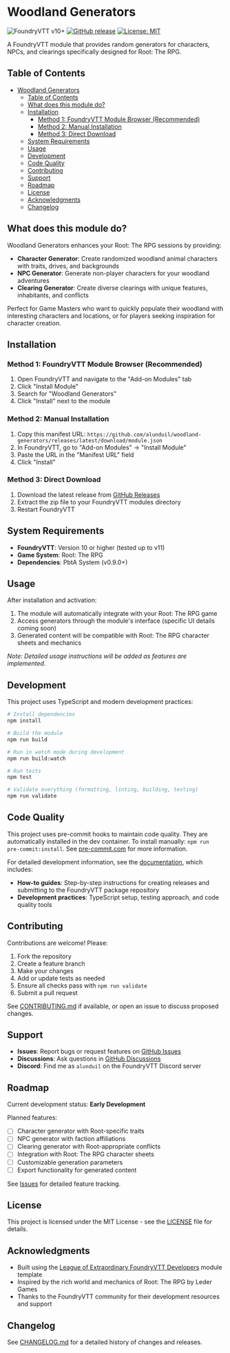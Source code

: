 # Woodland Generators

![FoundryVTT v10+](https://img.shields.io/badge/FoundryVTT-v10+-informational)
[![GitHub release](https://img.shields.io/github/release/alunduil/woodland-generators)](https://github.com/alunduil/woodland-generators/releases)
[![License: MIT](https://img.shields.io/badge/License-MIT-yellow.svg)](https://opensource.org/licenses/MIT)

A FoundryVTT module that provides random generators for characters, NPCs, and
clearings specifically designed for Root: The RPG.

## Table of Contents

- [Woodland Generators](#woodland-generators)
  - [Table of Contents](#table-of-contents)
  - [What does this module do?](#what-does-this-module-do)
  - [Installation](#installation)
    - [Method 1: FoundryVTT Module Browser (Recommended)](#method-1-foundryvtt-module-browser-recommended)
    - [Method 2: Manual Installation](#method-2-manual-installation)
    - [Method 3: Direct Download](#method-3-direct-download)
  - [System Requirements](#system-requirements)
  - [Usage](#usage)
  - [Development](#development)
  - [Code Quality](#code-quality)
  - [Contributing](#contributing)
  - [Support](#support)
  - [Roadmap](#roadmap)
  - [License](#license)
  - [Acknowledgments](#acknowledgments)
  - [Changelog](#changelog)

## What does this module do?

Woodland Generators enhances your Root: The RPG sessions by providing:

- **Character Generator**: Create randomized woodland animal characters with
  traits, drives, and backgrounds
- **NPC Generator**: Generate non-player characters for your woodland adventures
- **Clearing Generator**: Create diverse clearings with unique features,
  inhabitants, and conflicts

Perfect for Game Masters who want to quickly populate their woodland with
interesting characters and locations, or for players seeking inspiration for
character creation.

## Installation

### Method 1: FoundryVTT Module Browser (Recommended)

1. Open FoundryVTT and navigate to the "Add-on Modules" tab
2. Click "Install Module"
3. Search for "Woodland Generators"
4. Click "Install" next to the module

### Method 2: Manual Installation

1. Copy this manifest URL:
   `https://github.com/alunduil/woodland-generators/releases/latest/download/module.json`
2. In FoundryVTT, go to "Add-on Modules" → "Install Module"
3. Paste the URL in the "Manifest URL" field
4. Click "Install"

### Method 3: Direct Download

1. Download the latest release from
   [GitHub Releases](https://github.com/alunduil/woodland-generators/releases)
2. Extract the zip file to your FoundryVTT modules directory
3. Restart FoundryVTT

## System Requirements

- **FoundryVTT**: Version 10 or higher (tested up to v11)
- **Game System**: Root: The RPG
- **Dependencies**: PbtA System (v0.9.0+)

## Usage

After installation and activation:

1. The module will automatically integrate with your Root: The RPG game
2. Access generators through the module's interface (specific UI details coming
   soon)
3. Generated content will be compatible with Root: The RPG character sheets and
   mechanics

_Note: Detailed usage instructions will be added as features are implemented._

## Development

This project uses TypeScript and modern development practices:

```bash
# Install dependencies
npm install

# Build the module
npm run build

# Run in watch mode during development
npm run build:watch

# Run tests
npm test

# Validate everything (formatting, linting, building, testing)
npm run validate
```

## Code Quality

This project uses pre-commit hooks to maintain code quality. They are
automatically installed in the dev container. To install manually:
`npm run pre-commit:install`. See [pre-commit.com](https://pre-commit.com/) for
more information.

For detailed development information, see the [documentation](docs/), which
includes:

- **How-to guides**: Step-by-step instructions for creating releases and
  submitting to the FoundryVTT package repository
- **Development practices**: TypeScript setup, testing approach, and code
  quality tools

## Contributing

Contributions are welcome! Please:

1. Fork the repository
2. Create a feature branch
3. Make your changes
4. Add or update tests as needed
5. Ensure all checks pass with `npm run validate`
6. Submit a pull request

See [CONTRIBUTING.md](CONTRIBUTING.md) if available, or open an issue to discuss
proposed changes.

## Support

- **Issues**: Report bugs or request features on
  [GitHub Issues](https://github.com/alunduil/woodland-generators/issues)
- **Discussions**: Ask questions in
  [GitHub Discussions](https://github.com/alunduil/woodland-generators/discussions)
- **Discord**: Find me as `alunduil` on the FoundryVTT Discord server

## Roadmap

Current development status: **Early Development**

Planned features:

- [ ] Character generator with Root-specific traits
- [ ] NPC generator with faction affiliations
- [ ] Clearing generator with Root-appropriate conflicts
- [ ] Integration with Root: The RPG character sheets
- [ ] Customizable generation parameters
- [ ] Export functionality for generated content

See [Issues](https://github.com/alunduil/woodland-generators/issues) for
detailed feature tracking.

## License

This project is licensed under the MIT License - see the [LICENSE](LICENSE) file
for details.

## Acknowledgments

- Built using the
  [League of Extraordinary FoundryVTT Developers](https://github.com/League-of-Foundry-Developers)
  module template
- Inspired by the rich world and mechanics of Root: The RPG by Leder Games
- Thanks to the FoundryVTT community for their development resources and support

## Changelog

See [CHANGELOG.md](CHANGELOG.md) for a detailed history of changes and releases.
